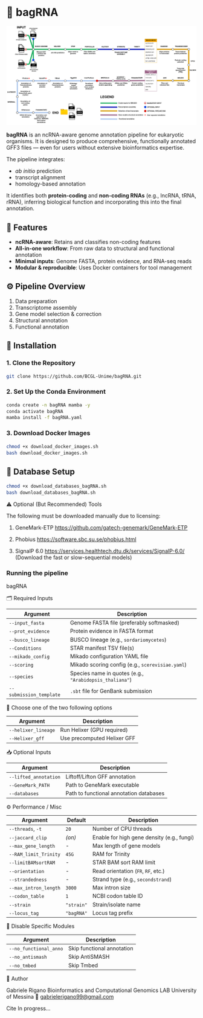 # 🧬 bagRNA
![bagRNA pipeline](bagRNA2.drawio.png)

**bagRNA** is an ncRNA-aware genome annotation pipeline for eukaryotic organisms. It is designed to produce comprehensive, functionally annotated GFF3 files — even for users without extensive bioinformatics expertise.

The pipeline integrates:
- _ab initio_ prediction
- transcript alignment
- homology-based annotation

It identifies both **protein-coding** and **non-coding RNAs** (e.g., lncRNA, tRNA, rRNA), inferring biological function and incorporating this into the final annotation.

## 📌 Features

- **ncRNA-aware**: Retains and classifies non-coding features
- **All-in-one workflow**: From raw data to structural and functional annotation
- **Minimal inputs**: Genome FASTA, protein evidence, and RNA-seq reads
- **Modular & reproducible**: Uses Docker containers for tool management

## ⚙️ Pipeline Overview

1. Data preparation  
2. Transcriptome assembly  
3. Gene model selection & correction  
4. Structural annotation  
5. Functional annotation  

## 🚀 Installation

### 1. Clone the Repository

```bash
git clone https://github.com/BCGL-Unime/bagRNA.git
```

### 2. Set Up the Conda Environment

```bash
conda create -n bagRNA mamba -y
conda activate bagRNA
mamba install -f bagRNA.yaml
```
### 3. Download Docker Images

```bash
chmod +x download_docker_images.sh
bash download_docker_images.sh
```
## 🧩 Database Setup

```bash
chmod +x download_databases_bagRNA.sh
bash download_databases_bagRNA.sh
```

⚠️ Optional (But Recommended) Tools

The following must be downloaded manually due to licensing:

1) GeneMark-ETP https://github.com/gatech-genemark/GeneMark-ETP

2) Phobius https://software.sbc.su.se/phobius.html

3) SignalP 6.0 https://services.healthtech.dtu.dk/services/SignalP-6.0/  (Download the fast or slow-sequential models)

### Running the pipeline

bagRNA <arguments>

🗂 Required Inputs

| Argument                | Description                                             |
| ----------------------- | ------------------------------------------------------- |
| `--input_fasta`         | Genome FASTA file (preferably softmasked)               |
| `--prot_evidence`       | Protein evidence in FASTA format                        |
| `--busco_lineage`       | BUSCO lineage (e.g., `sordariomycetes`)                 |
| `--Conditions`          | STAR manifest TSV file(s)                               |
| `--mikado_config`       | Mikado configuration YAML file                          |
| `--scoring`             | Mikado scoring config (e.g., `scerevisiae.yaml`)        |
| `--species`             | Species name in quotes (e.g., `"Arabidopsis_thaliana"`) |
| `--submission_template` | `.sbt` file for GenBank submission                      |

🧠 Choose one of the two following options 

| Argument            | Description                 |
| ------------------- | --------------------------- |
| `--helixer_lineage` | Run Helixer (GPU required)  |
| `--Helixer_gff`     | Use precomputed Helixer GFF |

📥 Optional Inputs

| Argument              | Description                             |
| --------------------- | --------------------------------------- |
| `--lifted_annotation` | Liftoff/Lifton GFF annotation           |
| `--GeneMark_PATH`     | Path to GeneMark executable             |
| `--databases`         | Path to functional annotation databases |

⚙️ Performance / Misc

| Argument              | Default    | Description                                |
| --------------------- | ---------- | ------------------------------------------ |
| `--threads`, `-t`     | `20`       | Number of CPU threads                      |
| `--jaccard_clip`      | *(on)*     | Enable for high gene density (e.g., fungi) |
| `--max_gene_length`   | -          | Max length of gene models                  |
| `--RAM_limit_Trinity` | `45G`      | RAM for Trinity                            |
| `--limitBAMsortRAM`   | -          | STAR BAM sort RAM limit                    |
| `--orientation`       | -          | Read orientation (`FR`, `RF`, etc.)        |
| `--strandedness`      | -          | Strand type (e.g., `secondstrand`)         |
| `--max_intron_length` | `3000`     | Max intron size                            |
| `--codon_table`       | `1`        | NCBI codon table ID                        |
| `--strain`            | `"strain"` | Strain/isolate name                        |
| `--locus_tag`         | `"bagRNA"` | Locus tag prefix                           |

🔌 Disable Specific Modules

| Argument               | Description                |
| ---------------------- | -------------------------- |
| `--no_functional_anno` | Skip functional annotation |
| `--no_antismash`       | Skip AntiSMASH             |
| `--no_tmbed`           | Skip Tmbed                 |


👤 Author

Gabriele Rigano
Bioinformatics and Computational Genomics LAB
University of Messina
📧 gabrielerigano99@gmail.com

Cite
In progress...

